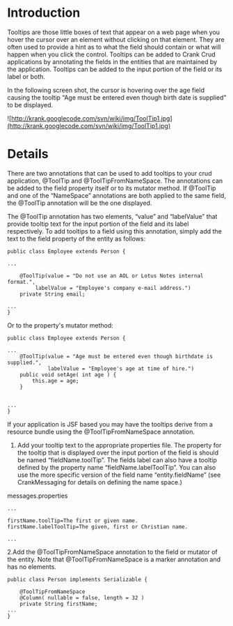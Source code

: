# Introduction #

Tooltips are those little boxes of text that appear on a web page when you hover the cursor over an element without clicking on that element.  They are often used to provide a hint as to what the field should contain or what will happen when you click the control.  Tooltips can be added to Crank Crud applications by annotating the fields in the entities that are maintained by the application.  Tooltips can be added to the input portion of the field or its label or both.

In the following screen shot, the cursor is hovering over the age field causing the tooltip “Age must be entered even though birth date is supplied” to be displayed.

![http://krank.googlecode.com/svn/wiki/img/ToolTip1.jpg](http://krank.googlecode.com/svn/wiki/img/ToolTip1.jpg)

# Details #

There are two annotations that can be used to add tooltips to your crud application, @ToolTip and @ToolTipFromNameSpace.  The annotations can be added to the field property itself or to its mutator method.  If @ToolTip and one of the “NameSpace” annotations are both applied to the same field, the @ToolTip annotation will be the one displayed.

The @ToolTip annotation has two elements, “value” and “labelValue” that provide tooltip text for the input portion of the field and its label respectively.  To add tooltips to a field using this annotation, simply add the text to the field property of the entity as follows:

```
public class Employee extends Person {

...

    @ToolTip(value = "Do not use an AOL or Lotus Notes internal format.",
   	     labelValue = "Employee's company e-mail address.")
    private String email;

...
}

```

Or to the property's mutator method:

```
public class Employee extends Person {

...
    @ToolTip(value = "Age must be entered even though birthdate is supplied.",
    	     labelValue = "Employee's age at time of hire.")
    public void setAge( int age ) {
        this.age = age;
    }


...
}

```


If your application is JSF based you may have the tooltips derive from a resource bundle using the @ToolTipFromNameSpace annotation.

1. Add your tooltip text to the appropriate properties file.  The property for the tooltip that is displayed over the input portion of the field is should be named “fieldName.toolTip”.  The fields label can also have a tooltip defined by the property name “fieldName.labelToolTip”. You can also use the more specific version of the field name “entity.fieldName” (see CrankMessaging for details on defining the name space.)

messages.properties
```
...

firstName.toolTip=The first or given name.
firstName.labelToolTip=The given, first or Christian name.

...
```


2.Add the @ToolTipFromNameSpace annotation to the field or mutator of the entity.  Note that @ToolTipFromNameSpace is a marker annotation and has no elements.

```
public class Person implements Serializable {

    @ToolTipFromNameSpace
    @Column( nullable = false, length = 32 )
    private String firstName;
...
}

```